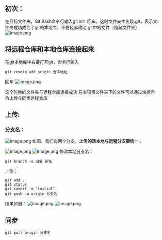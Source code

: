 ## 初次：
在目标文件夹，Git Bash命令行输入git init  回车，这时文件夹中出现.git，表示文件夹成功成为了git的本地库，不要轻易改动.git中的文件（隐藏文件夹）
![image.png](https://zhisong.oss-cn-hangzhou.aliyuncs.com/tu/20250520021815697.png)

## 将远程仓库和本地仓库连接起来
在git本地库中右键打开git，命令行输入


```
git remote add origin 仓库地址
```

回车
![image.png](https://zhisong.oss-cn-hangzhou.aliyuncs.com/tu/20250520033054326.png)

这个时候的文件夹与远程仓库连接成功
在本项目文件夹下的文件可以通过快捷命令上传与同步远程仓库


## 上传:
### 分支名：
![image.png](https://zhisong.oss-cn-hangzhou.aliyuncs.com/tu/20250520023956397.png)
如图，我们有两个分支，**上传的话本地与远程分支要统一**：

![image.png](https://zhisong.oss-cn-hangzhou.aliyuncs.com/tu/20250520025244971.png)
![image.png](https://zhisong.oss-cn-hangzhou.aliyuncs.com/tu/20250520025256398.png)
修改本地分支名：
    
```
git branch -m 旧名 新名
```
上传：
```
git add .
git status
git commit -m "initial"
git push -u origin 分支名
```
结果如图：
![image.png](https://zhisong.oss-cn-hangzhou.aliyuncs.com/tu/20250520033614622.png)
![image.png](https://zhisong.oss-cn-hangzhou.aliyuncs.com/tu/20250520033646751.png)

## 同步

```
git pull origin 分支名
```

